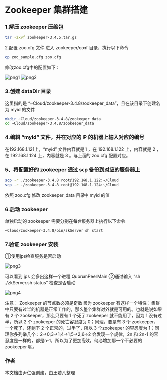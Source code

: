 # Zookeeper 集群搭建
### 1.解压 zookeeper 压缩包
```sh
tar -zxvf zookeeper-3.4.5.tar.gz
```
2.配置 zoo.cfg 文件
进入 zookeeper/conf 目录，执行以下命令
```sh
cp zoo_sample.cfg zoo.cfg
```
修改zoo.cfg中的配置如下：

![png1](https://github.com/wangruofanWRF/notes/blob/master/zookeeper/png/png1.png)
![png2](https://github.com/wangruofanWRF/notes/blob/master/zookeeper/png/png2.png)

### 3.创建 dataDir 目录
这里指的是 “~Cloud/zookeeper-3.4.8/zookeeper_data”，且在该目录下创建名为 myid 的文件
```sh
mkdir ~Cloud/zookeeper-3.4.8/zookeeper_data
cd ~Cloud/zookeeper-3.4.8/zookeeper_data
```
### 4.编辑 “myid” 文件，并在对应的 IP 的机器上输入对应的编号
在192.168.1.121上，“myid” 文件内容就是 1 ，在 192.168.1.122 上，内容就是 2 ，在 192.168.1.124 上，内容就是 3 。与上面的 zoo.cfg 配置对应。

### 5、将配置好的 zookeeper 通过 scp 备份到对应的服务器上
```sh
scp -r ./zookeeper-3.4.8 root@192.168.1.122:~/Cloud
scp -r ./zookeeper-3.4.8 root@192.168.1.124:~/Cloud
```
依照 zoo.cfg 修改 zookeeper_data 目录中 myid 的值

### 6.启动 zookeeper
单独启动的 zookeeper 需要分别在每台服务器上执行以下命令
```sh
~Cloud/zookeeper-3.4.8/bin/zkServer.sh start
```
### 7.验证 zookeeper 安装
①使用jps检查服务是否启动

![png3](https://github.com/wangruofanWRF/notes/blob/master/zookeeper/png/png3.png)

可以看到 jps 会多出这样一个进程 QuorumPeerMain
②通过输入 “sh ./zkServer.sh status” 检查是否启动

![png4](https://github.com/wangruofanWRF/notes/blob/master/zookeeper/png/png4.png)

注意：
Zookeeper 的节点数必须是奇数
因为 zookeeper 有这样一个特性：集群中只要有过半的机器是正常工作的，那么整个集群对外就是可用的。也就是说如果有 2 个 zookeeper，那么只要有 1 个死了 zookeeper 就不能用了，因为 1 没有过半，所以 2 个 zookeeper 的死亡容忍度为 0；同理，要是有 3 个 zookeeper，一个死了，还剩下 2 个正常的，过半了，所以 3 个zookeeper 的容忍度为 1；同理你多列举几个：2->0;3->1;4->1;5->2;6->2 会发现一个规律，2n 和 2n-1 的容忍度是一样的，都是n-1，所以为了更加高效，何必增加那一个不必要的 zookeeper 呢。

### 作者
本文档由尹仁强创建，由王若凡整理

